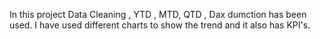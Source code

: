 In this project Data Cleaning , YTD , MTD, QTD , Dax dumction has been used. I have used different charts to show the trend and it also has KPI's.
